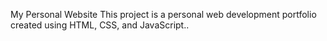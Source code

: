 My Personal Website
This project is a personal web development portfolio created using HTML, CSS, and JavaScript..

